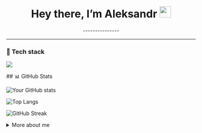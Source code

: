 <h1 align="center">Hey there, I’m Aleksandr <img src="https://raw.githubusercontent.com/<username>/<username>/main/wave.gif" width="30"></h1>

<p align="center">
  ---------------
</p>

---

### 🔧 Tech stack
<p align="left">
  <img src="https://skillicons.dev/icons?i=py,cpp,cs,java,haskell,latex,docker,gitlab" />
</p>
<!--
### 📌 Pinned Repos
<p align="left">
  <a href="https://github.com/BearAx/SSAD_2025"><img align="center" src="https://github-readme-stats.vercel.app/api/pin/?username=BearAx&repo=SSAD_2025&theme=black" /></a>
  <a href="https://github.com/BearAx/TCS_2025"><img align="center" src="https://github-readme-stats.vercel.app/api/pin/?username=BearAx&repo=TCS_2025&theme=black" /></a>
</p>
-->
## 📊 GitHub Stats

![Your GitHub stats](https://github-readme-stats.vercel.app/api?username=BearAx&show_icons=true&theme=tokyonight)

![Top Langs](https://github-readme-stats.vercel.app/api/top-langs/?username=BearAx&layout=compact&theme=tokyonight)

![GitHub Streak](https://streak-stats.demolab.com?user=BearAx&theme=tokyonight&hide_border=true)

<details>
  <summary>More about me</summary>

  - 🗓 Experience:
  - 📫 How to reach me: <klorik900@gmail.com>
  - 📝 Latest blog: <blog URL>
</details>
